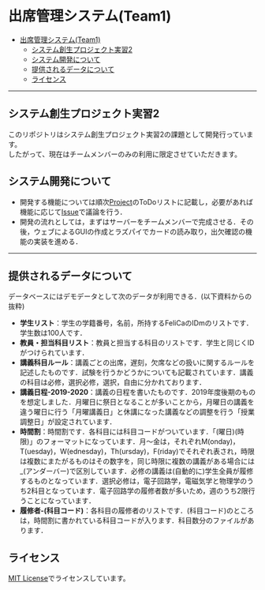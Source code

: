 # 出席管理システム(Team1)

- [出席管理システム(Team1)](#出席管理システムteam1)
  - [システム創生プロジェクト実習2](#システム創生プロジェクト実習2)
  - [システム開発について](#システム開発について)
  - [提供されるデータについて](#提供されるデータについて)
  - [ライセンス](#ライセンス)
___
## システム創生プロジェクト実習2
このリポジトリはシステム創生プロジェクト実習2の課題として開発行っています。  
したがって、現在はチームメンバーのみの利用に限定させていただきます。

## システム開発について
* 開発する機能については順次[Project](https://github.com/stuayu/team1/projects)のToDoリストに記載し，必要があれば機能に応じて[Issue](https://github.com/stuayu/team1/issues)で議論を行う．
* 開発の流れとしては，まずはサーバーをチームメンバーで完成させる．その後，ウェブによるGUIの作成とラズパイでカードの読み取り，出欠確認の機能の実装を進める．
___
## 提供されるデータについて
データベースにはデモデータとして次のデータが利用できる．(以下資料からの抜粋)  
- **学生リスト**：学生の学籍番号，名前，所持するFeliCaのIDmのリストです．学生数は100人です．
- **教員・担当科目リスト**：教員と担当する科目のリストです．学生と同じくIDがつけられています．
- **講義科目ルール**：講義ごとの出席，遅刻，欠席などの扱いに関するルールを記述したものです．試験を行うかどうかについても記載されています．講義の科目は必修，選択必修，選択，自由に分かれております．
- **講義日程-2019-2020**：講義の日程を書いたものです．2019年度後期のものを想定しました．月曜日に祭日となることが多いことから，月曜日の講義を違う曜日に行う「月曜講義日」と休講になった講義などの調整を行う「授業調整日」が設定されています．
- **時間割**：時間割です．各科目には科目コードがついています．「(曜日)(時限)」のフォーマットになっています．月〜金は，それぞれM(onday)，T(uesday)，W(ednesday)，Th(ursday)，F(riday)でそれぞれ表され，時限は複数にまたがるものはその数字を，同じ時限に複数の講義がある場合には_(アンダーバー)で区別しています．必修の講義は(自動的に)学生全員が履修するものとなっています．選択必修は，電子回路学，電磁気学と物理学のうち2科目となっています．電子回路学の履修者数が多いため，週のうち2限行うことになっています．
- **履修者-(科目コード)**：各科目の履修者のリストです．(科目コード)のところは，時間割に書かれている科目コードが入ります．科目数分のファイルがあります．
## ライセンス
[MIT License](./LICENSE)でライセンスしています。